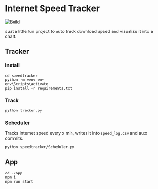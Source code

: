 # Internet Speed Tracker

[![Build](https://github.com/danielxbauer/internet-speed-tracker/actions/workflows/deploy.yml/badge.svg)](https://github.com/danielxbauer/internet-speed-tracker/actions/workflows/deploy.yml)

Just a little fun project to auto track download speed and visualize it into a chart.

## Tracker

### Install

```
cd speedtracker
python -m venv env
env\Scripts\activate
pip install -r requirements.txt
```

### Track

```
python tracker.py
```

### Scheduler

Tracks internet speed every x min, writes it into `speed_log.csv` and auto commits.

```
python speedtracker/Scheduler.py
```

## App

```
cd ./app
npm i
npm run start
```
